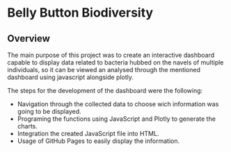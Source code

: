 # Belly Button Biodiversity

## Overview

The main purpose of this project was to create an interactive dashboard capable to display data related to bacteria hubbed on the navels of multiple individuals, so it can be viewed an analysed through the mentioned dashboard using javascript alongside plotly.

The steps for the development of the dashboard were the following:

- Navigation through the collected data to choose wich information was going to be displayed.
- Programing the functions using JavaScript and Plotly to generate the charts.
- Integration the created JavaScript file into HTML.
- Usage of GitHub Pages to easily display the information.
